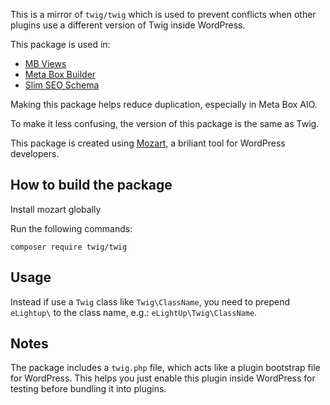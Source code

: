 This is a mirror of `twig/twig` which is used to prevent conflicts when other plugins use a different version of Twig inside WordPress.

This package is used in:

- [MB Views](https://metabox.io/plugins/mb-views/)
- [Meta Box Builder](https://metabox.io/plugins/meta-box-builder/)
- [Slim SEO Schema](https://metabox.io/plugins/slim-seo-schema/)

Making this package helps reduce duplication, especially in Meta Box AIO.

To make it less confusing, the version of this package is the same as Twig.

This package is created using [Mozart](https://github.com/coenjacobs/mozart), a briliant tool for WordPress developers.

## How to build the package

Install mozart globally

Run the following commands:

```
composer require twig/twig
```

## Usage

Instead if use a `Twig` class like `Twig\ClassName`, you need to prepend `eLightup\` to the class name, e.g.: `eLightUp\Twig\ClassName`.

## Notes

The package includes a `twig.php` file, which acts like a plugin bootstrap file for WordPress. This helps you just enable this plugin inside WordPress for testing before bundling it into plugins.